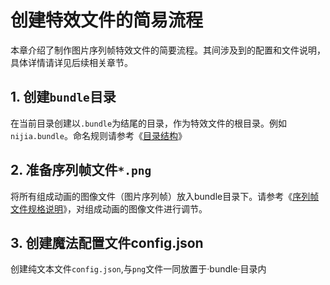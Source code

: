 # 创建特效文件的简易流程

本章介绍了制作图片序列帧特效文件的简要流程。其间涉及到的配置和文件说明，具体详情请详见后续相关章节。

## 1. 创建`bundle`目录
在当前目录创建以`.bundle`为结尾的目录，作为特效文件的根目录。例如`nijia.bundle`。命名规则请参考《[目录结构](frame-structure.md)》
## 2. 准备序列帧文件`*.png`
将所有组成动画的图像文件（图片序列帧）放入bundle目录下。请参考《[序列帧文件规格说明](frame-spec.md)》，对组成动画的图像文件进行调节。
## 3. 创建魔法配置文件config.json
创建纯文本文件`config.json`,与`png`文件一同放置于·bundle·目录内
